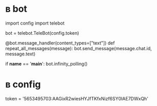 # в bot
import config
import telebot

bot = telebot.TeleBot(config.token)

@bot.message_handler(content_types=["text"])
def repeat_all_messages(message): 
    bot.send_message(message.chat.id, message.text)

if __name__ == '__main__':
     bot.infinity_polling()

# в config

token = '5653495703:AAGixR2wiesHYJfTKfxNizf6SY0IAE7DWxQh'
